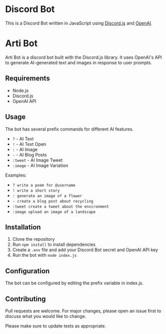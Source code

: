# Discord Bot

This is a Discord Bot written in JavaScript using [Discord.js](https://discord.js.org/) and [OpenAI](https://openai.com/).

# Arti Bot

Arti Bot is a discord bot built with the Discord.js library. It uses OpenAI's API to generate 
AI-generated text and images in response to user prompts. 

## Requirements

- Node.js
- Discord.js
- OpenAI API

## Usage

The bot has several prefix commands for different AI features.

- `?` - AI Text
- `!` - AI Text Open
- `:` - AI Image
- `-` - AI Blog Posts
- `:tweet` - AI Image Tweet
- `:image` - AI Image Variation

Examples:

- `? write a poem for @username`
- `! write a short story`
- `: generate an image of a flower`
- `- create a blog post about recycling`
- `:tweet create a tweet about the environment`
- `:image upload an image of a landscape`

## Installation

1. Clone the repository
2. Run `npm install` to install dependencies
3. Create a `.env` file and add your Discord Bot secret and OpenAI API key
4. Run the bot with `node index.js`

## Configuration

The bot can be configured by editing the prefix variable in index.js.

## Contributing

Pull requests are welcome. For major changes, please open an issue first to discuss what you would like to change.

Please make sure to update tests as appropriate.
